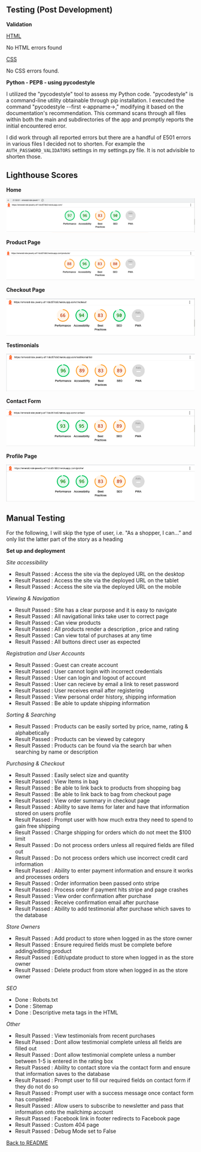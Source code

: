 ## Testing (Post Development)

**Validation**

[HTML](https://validator.w3.org/nu/?doc=https%3A%2F%2Femerald-isle-jewelry-af11dcd57db0.herokuapp.com)

No HTML errors found 


[CSS](https://jigsaw.w3.org/css-validator/validator?uri=https%3A%2F%2Femerald-isle-jewelry-af11dcd57db0.herokuapp.com&profile=css3svg&usermedium=all&warning=1&vextwarning=&lang=en)

No CSS errors found.

**Python - PEP8 - using pycodestyle**

I utilized the "pycodestyle" tool to assess my Python code. "pycodestyle" is a command-line utility obtainable through pip installation. I executed the command "pycodestyle --first <-appname->," modifying it based on the documentation's recommendation. This command scans through all files within both the main and subdirectories of the app and promptly reports the initial encountered error.

I did work through all reported errors but there are a handful of E501 errors in various files I decided not to shorten.
For example the `AUTH_PASSWORD_VALIDATORS` settings in my settings.py file. It is not advisible to shorten those. 

## Lighthouse Scores 

**Home**

![](/media/Lh_home.png)

**Product Page**

![](/media/Lh_products.png)

**Checkout Page**

![](/media/Lh_checkout.png)

**Testimonials**

![](/media/testimonials_lh.png)

**Contact Form**

![](/media/contact_lh.png)

**Profile Page**

![](/media/profile_lh.png)

## Manual Testing

For the following, I will skip the type of user, i.e. "As a shopper, I can…” and only list the latter part of the story as a heading

**Set up and deployment**

 *Site accessibility*

  * Result Passed : Access the site via the deployed URL on the desktop
  * Result Passed : Access the site via the deployed URL on the tablet
  * Result Passed : Access the site via the deployed URL on the mobile

 *Viewing & Navigation*

  * Result Passed : Site has a clear purpose and it is easy to navigate
  * Result Passed : All navigational links take user to correct page
  * Result Passed : Can view products
  * Result Passed : All products render a description , price and rating
  * Result Passed : Can view total of purchases at any time
  * Result Passed : All buttons direct user as expected

 *Registration and User Accounts*

  * Result Passed : Guest can create account
  * Result Passed : User cannot login with incorrect credentials
  * Result Passed : User can login and logout of account
  * Result Passed : User can recieve by email a link to reset password
  * Result Passed : User receives email after registering
  * Result Passed : View personal order history, shipping information
  * Result Passed : Be able to update shipping information

 *Sorting & Searching*

  * Result Passed : Products can be easily sorted by price, name, rating & alphabetically
  * Result Passed : Products can be viewed by category
  * Result Passed : Products can be found via the search bar when searching by name or description

 *Purchasing & Checkout*

  * Result Passed : Easily select size and quantity
  * Result Passed : View Items in bag
  * Result Passed : Be able to link back to products from shopping bag
  * Result Passed : Be able to link back to bag from checkout page
  * Result Passed : View order summary in checkout page
  * Result Passed : Ability to save items for later and have that information stored on users profile
  * Result Passed : Prompt user with how much extra they need to spend to gain free shipping
  * Result Passed : Charge shipping for orders which do not meet the $100 limit
  * Result Passed : Do not process orders unless all required fields are filled out
  * Result Passed : Do not process orders which use incorrect credit card information
  * Result Passed : Ability to enter payment information and ensure it works and processes orders
  * Result Passed : Order information been passed onto stripe
  * Result Passed : Process order if payment hits stripe and page crashes
  * Result Passed : View order confirmation after purchase
  * Result Passed : Receive confirmation email after purchase
  * Result Passed : Ability to add testimonial after purchase which saves to the database

 *Store Owners*

  * Result Passed : Add product to store when logged in as the store owner
  * Result Passed : Ensure required fields must be complete before adding/editing product
  * Result Passed : Edit/update product to store when logged in as the store owner
  * Result Passed : Delete product from store when logged in as the store owner   

 *SEO*

  * Done : Robots.txt
  * Done : Sitemap
  * Done : Descriptive meta tags in the HTML

 *Other*

  * Result Passed : View testimonials from recent purchases
  * Result Passed : Dont allow testimonial complete unless all fields are filled out
  * Result Passed : Dont allow testimonial complete unless a number between 1-5 is entered in the rating box
  * Result Passed : Ability to contact store via the contact form and ensure that information saves to the database
  * Result Passed : Prompt user to fill our required fields on contact form if they do not do so
  * Result Passed : Prompt user with a success message once contact form has completed
  * Result Passed : Allow users to subscribe to newsletter and pass that information onto the mailchimp account
  * Result Passed : Facebook link in footer redirects to Facebook page
  * Result Passed : Custom 404 page
  * Result Passed : Debug Mode set to False 

[Back to README](https://github.com/oconnorian3/emerald-isle-jewelry/blob/main/README.md)
